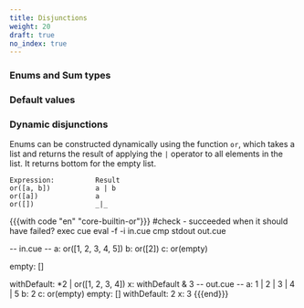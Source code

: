 ```yaml
---
title: Disjunctions
weight: 20
draft: true
no_index: true
---
```


### Enums and Sum types

### Default values

<!--

- disjunctions of values and types
- default values
- default value semantics
- more than one default
-->

### Dynamic disjunctions

Enums can be constructed dynamically using the function `or`, which
takes a list and returns the result of applying the `|` operator to all elements in the list.
It returns bottom for the empty list.

```
Expression:          Result
or([a, b])           a | b
or([a])              a
or([])               _|_
```

{{{with code "en" "core-builtin-or"}}}
#check - succeeded when it should have failed?
exec cue eval -f -i in.cue
cmp stdout out.cue

-- in.cue --
a: or([1, 2, 3, 4, 5])
b: or([2])
c: or(empty)

empty: []

withDefault: *2 | or([1, 2, 3, 4])
x: withDefault & 3
-- out.cue --
a: 1 | 2 | 3 | 4 | 5
b: 2
c: or(empty)
empty: []
withDefault: 2
x:           3
{{{end}}}
